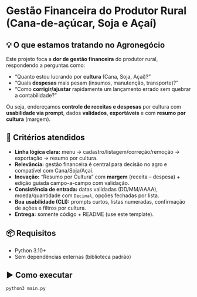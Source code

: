 # Gestão Financeira do Produtor Rural (Cana-de-açúcar, Soja e Açaí)

## 💡 O que estamos tratando no Agronegócio
Este projeto foca a **dor de gestão financeira** do produtor rural, respondendo a perguntas como:
- “Quanto estou lucrando por **cultura** (Cana, Soja, Açaí)?”
- “Quais **despesas** mais pesam (insumos, manutenção, transporte)?”
- “Como **corrigir/ajustar** rapidamente um lançamento errado sem quebrar a contabilidade?”

Ou seja, endereçamos **controle de receitas e despesas** por cultura com **usabilidade via prompt**, dados **validados**, **exportáveis** e com **resumo por cultura** (margem).

## 🎯 Critérios atendidos
- **Linha lógica clara:** menu → cadastro/listagem/correção/remoção → exportação → resumo por cultura.
- **Relevância:** gestão financeira é central para decisão no agro e compatível com Cana/Soja/Açaí.
- **Inovação:** “Resumo por Cultura” com **margem** (receita – despesa) + edição guiada campo-a-campo com validação.
- **Consistência de entrada:** datas validadas (DD/MM/AAAA), moeda/quantidade com `Decimal`, opções fechadas por lista.
- **Boa usabilidade (CLI):** prompts curtos, listas numeradas, confirmação de ações e filtros por cultura.
- **Entrega:** somente código + README (use este template).

## 📦 Requisitos
- Python 3.10+
- Sem dependências externas (biblioteca padrão)

## ▶️ Como executar
```bash
python3 main.py
